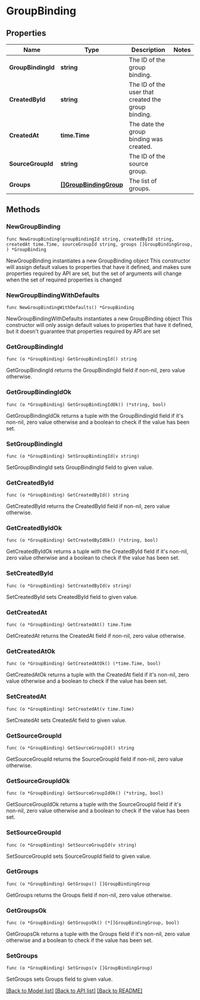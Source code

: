 # GroupBinding

## Properties

Name | Type | Description | Notes
------------ | ------------- | ------------- | -------------
**GroupBindingId** | **string** | The ID of the group binding. | 
**CreatedById** | **string** | The ID of the user that created the group binding. | 
**CreatedAt** | **time.Time** | The date the group binding was created. | 
**SourceGroupId** | **string** | The ID of the source group. | 
**Groups** | [**[]GroupBindingGroup**](GroupBindingGroup.md) | The list of groups. | 

## Methods

### NewGroupBinding

`func NewGroupBinding(groupBindingId string, createdById string, createdAt time.Time, sourceGroupId string, groups []GroupBindingGroup, ) *GroupBinding`

NewGroupBinding instantiates a new GroupBinding object
This constructor will assign default values to properties that have it defined,
and makes sure properties required by API are set, but the set of arguments
will change when the set of required properties is changed

### NewGroupBindingWithDefaults

`func NewGroupBindingWithDefaults() *GroupBinding`

NewGroupBindingWithDefaults instantiates a new GroupBinding object
This constructor will only assign default values to properties that have it defined,
but it doesn't guarantee that properties required by API are set

### GetGroupBindingId

`func (o *GroupBinding) GetGroupBindingId() string`

GetGroupBindingId returns the GroupBindingId field if non-nil, zero value otherwise.

### GetGroupBindingIdOk

`func (o *GroupBinding) GetGroupBindingIdOk() (*string, bool)`

GetGroupBindingIdOk returns a tuple with the GroupBindingId field if it's non-nil, zero value otherwise
and a boolean to check if the value has been set.

### SetGroupBindingId

`func (o *GroupBinding) SetGroupBindingId(v string)`

SetGroupBindingId sets GroupBindingId field to given value.


### GetCreatedById

`func (o *GroupBinding) GetCreatedById() string`

GetCreatedById returns the CreatedById field if non-nil, zero value otherwise.

### GetCreatedByIdOk

`func (o *GroupBinding) GetCreatedByIdOk() (*string, bool)`

GetCreatedByIdOk returns a tuple with the CreatedById field if it's non-nil, zero value otherwise
and a boolean to check if the value has been set.

### SetCreatedById

`func (o *GroupBinding) SetCreatedById(v string)`

SetCreatedById sets CreatedById field to given value.


### GetCreatedAt

`func (o *GroupBinding) GetCreatedAt() time.Time`

GetCreatedAt returns the CreatedAt field if non-nil, zero value otherwise.

### GetCreatedAtOk

`func (o *GroupBinding) GetCreatedAtOk() (*time.Time, bool)`

GetCreatedAtOk returns a tuple with the CreatedAt field if it's non-nil, zero value otherwise
and a boolean to check if the value has been set.

### SetCreatedAt

`func (o *GroupBinding) SetCreatedAt(v time.Time)`

SetCreatedAt sets CreatedAt field to given value.


### GetSourceGroupId

`func (o *GroupBinding) GetSourceGroupId() string`

GetSourceGroupId returns the SourceGroupId field if non-nil, zero value otherwise.

### GetSourceGroupIdOk

`func (o *GroupBinding) GetSourceGroupIdOk() (*string, bool)`

GetSourceGroupIdOk returns a tuple with the SourceGroupId field if it's non-nil, zero value otherwise
and a boolean to check if the value has been set.

### SetSourceGroupId

`func (o *GroupBinding) SetSourceGroupId(v string)`

SetSourceGroupId sets SourceGroupId field to given value.


### GetGroups

`func (o *GroupBinding) GetGroups() []GroupBindingGroup`

GetGroups returns the Groups field if non-nil, zero value otherwise.

### GetGroupsOk

`func (o *GroupBinding) GetGroupsOk() (*[]GroupBindingGroup, bool)`

GetGroupsOk returns a tuple with the Groups field if it's non-nil, zero value otherwise
and a boolean to check if the value has been set.

### SetGroups

`func (o *GroupBinding) SetGroups(v []GroupBindingGroup)`

SetGroups sets Groups field to given value.



[[Back to Model list]](../README.md#documentation-for-models) [[Back to API list]](../README.md#documentation-for-api-endpoints) [[Back to README]](../README.md)


